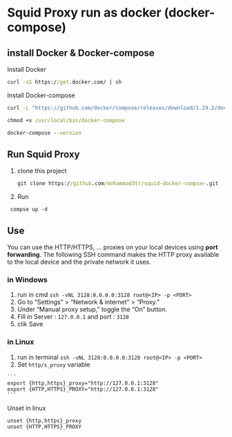 # Squid Proxy run as docker (docker-compose)




## install Docker & Docker-compose

Install Docker
```cmd
curl -sS https://get.docker.com/ | sh

```

Install Docker-compose

```cmd
curl -L "https://github.com/docker/compose/releases/download/1.29.2/docker-compose-$(uname -s)-$(uname -m)" -o /usr/local/bin/docker-compose

chmod +x /usr/local/bin/docker-compose

docker-compose --version
```

## Run Squid Proxy

1. clone this project 
    ```cmd
    git clone https://github.com/mohammad3tr/squid-docker-compse-.git
    ```
2. Run
```
 compse up -d
 ``` 


## Use 

You can use the HTTP/HTTPS, ...  proxies on your local devices using **port forwarding**. The following SSH command makes the HTTP proxy available to the local device and the private network it uses.

### in Windows 
  1. run in cmd `ssh -vNL 3128:0.0.0.0:3128 root@<IP> -p <PORT>`
  2. Go to “Settings” > “Network & internet” > “Proxy.”
  3. Under “Manual proxy setup,” toggle the “On” button.
  4. Fill in Server : `127.0.0.1` and port : `3128`
  5. clik Save
  
### in Linux

  1. run in terminal `ssh -vNL 3128:0.0.0.0:3128 root@<IP> -p <PORT>`
  2.  Set `http/s_proxy` variable
   
    ```
    export {http,https}_proxy="http://127.0.0.1:3128"
    export {HTTP,HTTPS}_PROXY="http://127.0.0.1:3128"
    ```



Unset in linux 
```cmd
unset {http,https}_proxy
unset {HTTP,HTTPS}_PROXY
```
